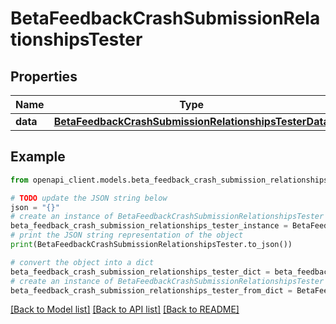 # BetaFeedbackCrashSubmissionRelationshipsTester


## Properties

Name | Type | Description | Notes
------------ | ------------- | ------------- | -------------
**data** | [**BetaFeedbackCrashSubmissionRelationshipsTesterData**](BetaFeedbackCrashSubmissionRelationshipsTesterData.md) |  | [optional] 

## Example

```python
from openapi_client.models.beta_feedback_crash_submission_relationships_tester import BetaFeedbackCrashSubmissionRelationshipsTester

# TODO update the JSON string below
json = "{}"
# create an instance of BetaFeedbackCrashSubmissionRelationshipsTester from a JSON string
beta_feedback_crash_submission_relationships_tester_instance = BetaFeedbackCrashSubmissionRelationshipsTester.from_json(json)
# print the JSON string representation of the object
print(BetaFeedbackCrashSubmissionRelationshipsTester.to_json())

# convert the object into a dict
beta_feedback_crash_submission_relationships_tester_dict = beta_feedback_crash_submission_relationships_tester_instance.to_dict()
# create an instance of BetaFeedbackCrashSubmissionRelationshipsTester from a dict
beta_feedback_crash_submission_relationships_tester_from_dict = BetaFeedbackCrashSubmissionRelationshipsTester.from_dict(beta_feedback_crash_submission_relationships_tester_dict)
```
[[Back to Model list]](../README.md#documentation-for-models) [[Back to API list]](../README.md#documentation-for-api-endpoints) [[Back to README]](../README.md)


